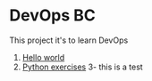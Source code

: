 # DevOps BC

This project it's to learn DevOps

1. [Hello world](hello-world.py)
2. [Python exercises](python)
3- this is a test
